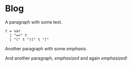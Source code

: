 # Blog

A paragraph with some text.

```
t = var
  | "=>" t
  | "(" t ")(" t ")"
```

Another paragraph with some _emphasis_.

And another paragraph, _emphasized_ and again _emphasized_!
